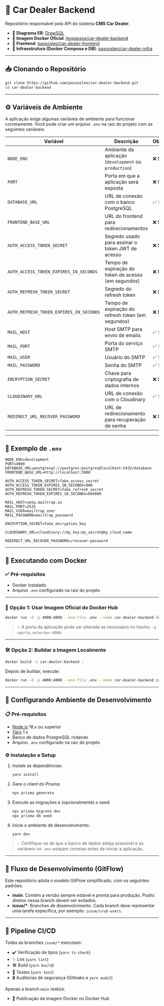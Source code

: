 # 🚗 Car Dealer Backend

Repositório responsável pela API do sistema **CMS Car Dealer**.

- 🔗 **Diagrama ER**: [DrawSQL](https://drawsql.app/teams/leo-57/diagrams/car-dealer)
- 🔗 **Imagem Docker Oficial**: [leopassos/car-dealer-backend](https://hub.docker.com/r/leopassos/car-dealer-backend)
- 🔗 **Frontend**: [passosleo/car-dealer-frontend](https://github.com/passosleo/car-dealer-frontend)
- 🔗 **Infraestrutura (Docker Compose e DB)**: [passosleo/car-dealer-infra](https://github.com/passosleo/car-dealer-infra)

---

## 📥 Clonando o Repositório

```bash
git clone https://github.com/passosleo/car-dealer-backend.git
cd car-dealer-backend
```

---

## ⚙️ Variáveis de Ambiente

A aplicação exige algumas variáveis de ambiente para funcionar corretamente. Você pode criar um arquivo `.env` na raiz do projeto com as seguintes variáveis:

| Variável                                | Descrição                                             | Obrigatório? |
| --------------------------------------- | ----------------------------------------------------- | ------------ |
| `NODE_ENV`                              | Ambiente da aplicação (`development` ou `production`) | ❌ Não       |
| `PORT`                                  | Porta em que a aplicação será exposta                 | ❌ Não       |
| `DATABASE_URL`                          | URL de conexão com o banco PostgreSQL                 | ✅ Sim       |
| `FRONTEND_BASE_URL`                     | URL do frontend para redirecionamentos                | ❌ Não       |
| `AUTH_ACCESS_TOKEN_SECRET`              | Segredo usado para assinar o token JWT de acesso      | ❌ Não       |
| `AUTH_ACCESS_TOKEN_EXPIRES_IN_SECONDS`  | Tempo de expiração do token de acesso (em segundos)   | ❌ Não       |
| `AUTH_REFRESH_TOKEN_SECRET`             | Segredo do refresh token                              | ❌ Não       |
| `AUTH_REFRESH_TOKEN_EXPIRES_IN_SECONDS` | Tempo de expiração do refresh token (em segundos)     | ❌ Não       |
| `MAIL_HOST`                             | Host SMTP para envio de emails                        | ✅ Sim       |
| `MAIL_PORT`                             | Porta do serviço SMTP                                 | ✅ Sim       |
| `MAIL_USER`                             | Usuário do SMTP                                       | ✅ Sim       |
| `MAIL_PASSWORD`                         | Senha do SMTP                                         | ✅ Sim       |
| `ENCRYPTION_SECRET`                     | Chave para criptografia de dados internos             | ❌ Não       |
| `CLOUDINARY_URL`                        | URL de conexão com o Cloudinary                       | ✅ Sim       |
| `REDIRECT_URL_RECOVER_PASSWORD`         | URL de redirecionamento para recuperação de senha     | ❌ Não       |

---

## 📄 Exemplo de `.env`

```dotenv
NODE_ENV=development
PORT=4000
DATABASE_URL=postgresql://postgres:postgres@localhost:5432/database
FRONTEND_BASE_URL=http://localhost:3000

AUTH_ACCESS_TOKEN_SECRET=fake_access_secret
AUTH_ACCESS_TOKEN_EXPIRES_IN_SECONDS=900
AUTH_REFRESH_TOKEN_SECRET=fake_refresh_secret
AUTH_REFRESH_TOKEN_EXPIRES_IN_SECONDS=604800

MAIL_HOST=smtp.mailtrap.io
MAIL_PORT=2525
MAIL_USER=mailtrap_user
MAIL_PASSWORD=mailtrap_password

ENCRYPTION_SECRET=fake_encryption_key

CLOUDINARY_URL=cloudinary://my_key:my_secret@my_cloud_name

REDIRECT_URL_RECOVER_PASSWORD=/recover-password
```

---

## 🐳 Executando com Docker

### ✅ Pré-requisitos

- Docker instalado
- Arquivo `.env` configurado na raiz do projeto

---

### 🚀 Opção 1: Usar Imagem Oficial do Docker Hub

```bash
docker run -d -p 4000:4000 --env-file .env --name car-dealer-backend leopassos/car-dealer-backend:latest
```

> 💡 A porta da aplicação pode ser alterada se necessário no trecho: `-p <porta_externa>:4000`.

---

### 🛠️ Opção 2: Buildar a Imagem Localmente

```bash
docker build -t car-dealer-backend .
```

Depois de buildar, execute:

```bash
docker run -d -p 4000:4000 --env-file .env --name car-dealer-backend car-dealer-backend
```

---

## 🧰 Configurando Ambiente de Desenvolvimento

### 📋 Pré-requisitos

- [Node.js](https://nodejs.org/) 18.x ou superior
- [Yarn](https://yarnpkg.com/) 1.x
- Banco de dados PostgreSQL rodando
- Arquivo `.env` configurado na raiz do projeto

### ⚙️ Instalação e Setup

1. Instale as dependências:

   ```bash
   yarn install
   ```

2. Gere o client do Prisma:

   ```bash
   npx prisma generate
   ```

3. Execute as migrações e (opcionalmente) o seed:

   ```bash
   npx prisma migrate dev
   npx prisma db seed
   ```

4. Inicie o ambiente de desenvolvimento:

   ```bash
   yarn dev
   ```

> 💡 Certifique-se de que o banco de dados esteja acessível e as variáveis no `.env` estejam corretas antes de iniciar a aplicação.

---

## 🔀 Fluxo de Desenvolvimento (GitFlow)

Este repositório adota o modelo GitFlow simplificado, com os seguintes padrões:

- **main**: Contém a versão sempre estável e pronta para produção. Pushs diretos nessa branch devem ser evitados.
- **issue/\***: Branches de desenvolvimento. Cada branch deve representar uma tarefa específica, por exemplo: `issue/crud-users`.

---

## 🚀 Pipeline CI/CD

Todas as branches `issue/*` executam:

- ✔️ Verificação de tipos (`yarn ts:check`)
- ✨ Lint (`yarn lint`)
- 🛠️ Build (`yarn build`)
- 🧪 Testes (`yarn test`)
- 🔒 Auditorias de segurança (Gitleaks e `yarn audit`)

Apenas a branch `main` realiza:

- 🐳 Publicação da imagem Docker no Docker Hub
